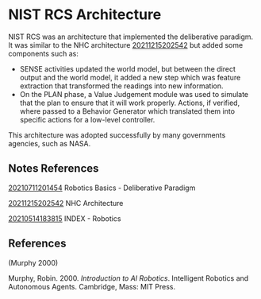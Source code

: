 ---
---
# NIST RCS Architecture

NIST RCS was an architecture that implemented the deliberative paradigm.
It was similar to the NHC architecture [20211215202542](/notes/20211215202542) but added
some components such as:

-   SENSE activities updated the world model, but between the direct
    output and the world model, it added a new step which was feature
    extraction that transformed the readings into new information.
-   On the PLAN phase, a Value Judgement module was used to simulate
    that the plan to ensure that it will work properly. Actions, if
    verified, where passed to a Behavior Generator which translated them
    into specific actions for a low-level controller.

This architecture was adopted successfully by many governments agencies,
such as NASA.

## Notes References

[20210711201454](/notes/20210711201454) Robotics Basics - Deliberative Paradigm

[20211215202542](/notes/20211215202542) NHC Architecture

[20210514183815](/notes/20210514183815) INDEX - Robotics

## References

(Murphy 2000)

Murphy, Robin. 2000. *Introduction to AI Robotics*. Intelligent Robotics
and Autonomous Agents. Cambridge, Mass: MIT Press.
